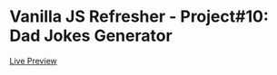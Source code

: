 # Vanilla JS Refresher - Project#10: Dad Jokes Generator
[Live Preview](https://valyndsilva.github.io/vanillajs-dad-jokes-generator/)
